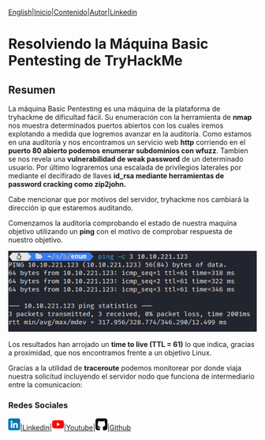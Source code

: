 [English](https://emersontech.github.io/en/index.html)|[Inicio](https://emersontech.github.io/index.html)|[Contenido](https://emersontech.github.io/es/nav/page1.html)|[Autor](https://emersontech.github.io/es/nav/about.html)|[Linkedin](https://www.linkedin.com/in/emersontech/)

# Resolviendo la Máquina Basic Pentesting de TryHackMe

## Resumen
La máquina Basic Pentesting es una máquina de la plataforma de tryhackme de dificultad fácil. Su enumeración con la herramienta de **nmap** nos muestra determinados puertos abiertos con los cuales iremos explotando a medida que logremos avanzar en la auditoría. Como estamos en una auditoría y nos encontramos un servicio web **http** corriendo en el **puerto 80 abierto podemos enumerar subdominios con wfuzz**. Tambien se nos revela una **vulnerabilidad de weak password** de un determinado usuario. Por último lograremos una escalada de privilegios laterales por mediante el decifirado de llaves **id_rsa mediante herramientas de password cracking como zip2john.**

Cabe mencionar que por motivos del servidor, tryhackme nos cambiará la dirección ip que estaremos auditando.

Comenzamos la auditoria comprobando el estado de nuestra maquina objetivo utilizando un **ping** con el motivo de comprobar respuesta de nuestro objetivo.

![img](/img/BasicPentest/0.png)

Los resultados han arrojado un **time to live (TTL = 61)** lo que indica, gracias a proximidad, que nos encontramos frente a un objetivo Linux.

Gracias a la utilidad de **traceroute** podemos monitorear por donde viaja nuestra solicitud incluyendo el servidor nodo que funciona de intermediario entre la comunicacion:

### Redes Sociales

![img](/img/linkedin.png)|[Linkedin](https://www.linkedin.com/in/emersontech/)|![img](/img/youtube.png)|[Youtube](https://www.youtube.com/channel/UChNTj2xNpEQiliMv-IJbWvQ)|![img](/img/github.png)|[Github](https://github.com/emersontech)
